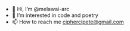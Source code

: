 - 👋 Hi, I’m @melawai-arc
- 👀 I’m interested in code and poetry
- 📫 How to reach me ciphercipete@gmail.com

<!---
melawai-arc/melawai-arc is a ✨ special ✨ repository because its `README.md` (this file) appears on your GitHub profile.
You can click the Preview link to take a look at your changes.
--->
